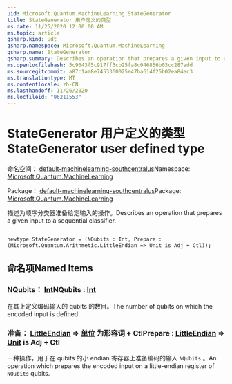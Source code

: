 ```yaml
---
uid: Microsoft.Quantum.MachineLearning.StateGenerator
title: StateGenerator 用户定义的类型
ms.date: 11/25/2020 12:00:00 AM
ms.topic: article
qsharp.kind: udt
qsharp.namespace: Microsoft.Quantum.MachineLearning
qsharp.name: StateGenerator
qsharp.summary: Describes an operation that prepares a given input to a sequential classifier.
ms.openlocfilehash: 5c9643f5c917ff3cb25fa8c046856b03cc287edd
ms.sourcegitcommit: a87c1aa8e7453360025e47ba614f25b02ea84ec3
ms.translationtype: MT
ms.contentlocale: zh-CN
ms.lasthandoff: 11/26/2020
ms.locfileid: "96211553"
---
```

# <a name="stategenerator-user-defined-type"></a><span data-ttu-id="fc5de-102">StateGenerator 用户定义的类型</span><span class="sxs-lookup"><span data-stu-id="fc5de-102">StateGenerator user defined type</span></span>

<span data-ttu-id="fc5de-103">命名空间： [default-machinelearning-southcentralus](xref:Microsoft.Quantum.MachineLearning)</span><span class="sxs-lookup"><span data-stu-id="fc5de-103">Namespace: [Microsoft.Quantum.MachineLearning](xref:Microsoft.Quantum.MachineLearning)</span></span>

<span data-ttu-id="fc5de-104">Package： [default-machinelearning-southcentralus](https://nuget.org/packages/Microsoft.Quantum.MachineLearning)</span><span class="sxs-lookup"><span data-stu-id="fc5de-104">Package: [Microsoft.Quantum.MachineLearning](https://nuget.org/packages/Microsoft.Quantum.MachineLearning)</span></span>


<span data-ttu-id="fc5de-105">描述为顺序分类器准备给定输入的操作。</span><span class="sxs-lookup"><span data-stu-id="fc5de-105">Describes an operation that prepares a given input to a sequential classifier.</span></span>

```qsharp

newtype StateGenerator = (NQubits : Int, Prepare : (Microsoft.Quantum.Arithmetic.LittleEndian => Unit is Adj + Ctl));
```



## <a name="named-items"></a><span data-ttu-id="fc5de-106">命名项</span><span class="sxs-lookup"><span data-stu-id="fc5de-106">Named Items</span></span>

### <a name="nqubits--int"></a><span data-ttu-id="fc5de-107">NQubits： [Int](xref:microsoft.quantum.lang-ref.int)</span><span class="sxs-lookup"><span data-stu-id="fc5de-107">NQubits : [Int](xref:microsoft.quantum.lang-ref.int)</span></span>

<span data-ttu-id="fc5de-108">在其上定义编码输入的 qubits 的数目。</span><span class="sxs-lookup"><span data-stu-id="fc5de-108">The number of qubits on which the encoded input is defined.</span></span>
### <a name="prepare--littleendian--unit--is-adj--ctl"></a><span data-ttu-id="fc5de-109">准备： [LittleEndian](xref:Microsoft.Quantum.Arithmetic.LittleEndian) => [单位](xref:microsoft.quantum.lang-ref.unit)  为形容词 + Ctl</span><span class="sxs-lookup"><span data-stu-id="fc5de-109">Prepare : [LittleEndian](xref:Microsoft.Quantum.Arithmetic.LittleEndian) => [Unit](xref:microsoft.quantum.lang-ref.unit)  is Adj + Ctl</span></span>

<span data-ttu-id="fc5de-110">一种操作，用于在 qubits 的小 endian 寄存器上准备编码的输入 `NQubits` 。</span><span class="sxs-lookup"><span data-stu-id="fc5de-110">An operation which prepares the encoded input on a little-endian register of `NQubits` qubits.</span></span>
